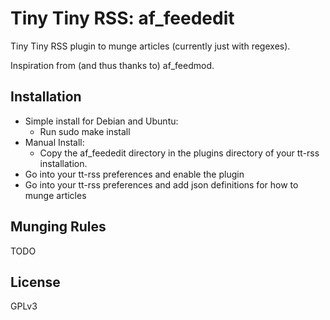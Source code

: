 Tiny Tiny RSS: af_feededit
=================

Tiny Tiny RSS plugin to munge articles (currently just with regexes).

Inspiration from (and thus thanks to) af_feedmod.

Installation
------------

* Simple install for Debian and Ubuntu:
  * Run sudo make install
* Manual Install:
  * Copy the af_feededit directory in the plugins directory of your tt-rss installation.
* Go into your tt-rss preferences and enable the plugin
* Go into your tt-rss preferences and add json definitions for how to munge articles

Munging Rules
-------------

TODO

License
-------

GPLv3
